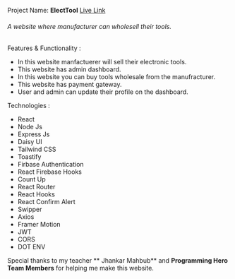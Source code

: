 Project Name: **ElectTool**
[Live Link](https://electtool.netlify.app/ "Live Link")

###### A website where manufacturer can wholesell their tools.

Features & Functionality :

- In this website manfactuerer will sell their electronic tools.
- This website has admin dashboard.
- In this website you can buy tools wholesale from the manufracturer.
- This website has payment gateway.
- User and admin can update their profile on the dashboard.

Technologies :

- React
- Node Js
- Express Js
- Daisy UI
- Tailwind CSS
- Toastify
- Firbase Authentication
- React Firebase Hooks
- Count Up
- React Router
- React Hooks
- React Confirm Alert
- Swipper
- Axios
- Framer Motion
- JWT
- CORS
- DOT ENV

Special thanks to my teacher ** Jhankar Mahbub** and **Programming Hero Team Members** for helping me make this website.
